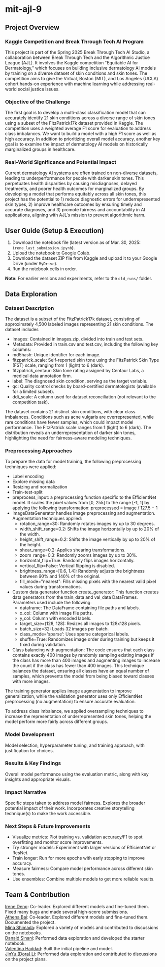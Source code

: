 # mit-ajl-9

## Project Overview
### Kaggle Competition and Break Through Tech AI Program
This project is part of the Spring 2025 Break Through Tech AI Studio, a collaboration between Break Through Tech and the Algorithmic Justice League (AJL). It involves the Kaggle competition "Equitable AI for Dermatology," which focuses on building inclusive dermatology AI models by training on a diverse dataset of skin conditions and skin tones. The competition aims to give the Virtual, Boston (MIT), and Los Angeles (UCLA) cohort hands-on experience with machine learning while addressing real-world social justice issues. 

### Objective of the Challenge
The first goal is to develop a multi-class classification model that can accurately identify 21 skin conditions across a diverse range of skin tones using a subset of the FitzPatrick17k dataset provided in Kaggle. The competition uses a weighted average F1 score for evaluation to address class imbalances. We want to build a model with a high F1 score as well as high accuracy. In addition to prioritizing overall model accuracy, another key goal is to examine the impact of dermatology AI models on historically marginalized groups in healthcare.

### Real-World Significance and Potential Impact
Current dermatology AI systems are often trained on non-diverse datasets, leading to underperformance for people with darker skin tones. This perpetuates health disparities by causing misdiagnoses, delayed treatments, and poorer health outcomes for marginalized groups. By developing a model that performs equitably across all skin tones, this project has the potential to 1) reduce diagnostic errors for underrepresented skin types, 2) improve healthcare outcomes by ensuring timely and accurate diagnoses, and 3) promote fairness and accountability in AI applications, aligning with AJL's mission to prevent algorithmic harm.

## User Guide (Setup & Execution)

1. Download the notebook file (latest version as of Mar. 30, 2025: `irene_last_submission.ipynb`).
2. Upload the notebook to Google Colab.
3. Download the dataset ZIP file from Kaggle and upload it to your Google Drive (under `MyDrive`).
4. Run the notebook cells in order.

**Note:** For earlier versions and experiments, refer to the `old_runs/` folder.

## Data Exploration
### Dataset Description
The dataset is a subset of the FitzPatrick17k dataset, consisting of approximately 4,500 labeled images representing 21 skin conditions. The dataset includes
* Images: Contained in images.zip, divided into train and test sets.
* Metadata: Provided in train.csv and test.csv, including the following key columns:
* md5hash: Unique identifier for each image.
* fitzpatrick_scale: Self-reported skin tone using the FitzPatrick Skin Type (FST) scale, ranging from 1 (light) to 6 (dark).
* fitzpatrick_centaur: Skin tone rating assigned by Centaur Labs, a medical data annotation firm.
* label: The diagnosed skin condition, serving as the target variable.
* qc: Quality control checks by board-certified dermatologists (available for a limited subset).
* ddi_scale: A column used for dataset reconciliation (not relevant to the competition task).

The dataset contains 21 distinct skin conditions, with clear class imbalances. Conditions such as acne vulgaris are overrepresented, while rare conditions have fewer samples, which could impact model performance. The FitzPatrick scale ranges from 1 (light) to 6 (dark). The distribution reveals an underrepresentation of darker skin tones, highlighting the need for fairness-aware modeling techniques.

### Preprocessing Approaches
To prepare the data for model training, the following preprocessing techniques were applied:
* Label encoding
* Explore missing data
* Resizing and normalization
* Train-test-split
* preprocess_input: a preprocessing function specific to the EfficientNet model. It scales the pixel values from \[0, 255\] to the range \[-1, 1\] by applying the following transformation: preprocessed = image / 127.5 − 1
* ImageDataGenerator handles image preprocessing and augmentation. Augmentation techniques applied:
    * rotation_range=30: Randomly rotates images by up to 30 degrees.
    * width_shift_range=0.2: Shifts the image horizontally by up to 20% of the width.
    * height_shift_range=0.2: Shifts the image vertically by up to 20% of the height.
    * shear_range=0.2: Applies shearing transformations.
    * zoom_range=0.3: Randomly zooms images by up to 30%.
    * horizontal_flip=True: Randomly flips images horizontally.
    * vertical_flip=False: Vertical flipping is disabled.
    * brightness_range=[0.6, 1.4]: Randomly adjusts the brightness between 60% and 140% of the original.
    * fill_mode="nearest": Fills missing pixels with the nearest valid pixel values during transformations.
* Custom data generator function create_generator: This function creates data generators from the train_data and val_data DataFrames. Parameters used include the following:
    * dataframe: The DataFrame containing file paths and labels.
    * x_col: Column with image file paths.
    * y_col: Column with encoded labels.
    * target_size=(128, 128): Resizes all images to 128x128 pixels.
    * batch_size=32: Loads 32 images per batch.
    * class_mode='sparse': Uses sparse categorical labels.
    * shuffle=True: Randomizes image order during training but keeps it fixed during validation.
* Class balancing with augmentation: The code ensures that each class contains exactly 400 images by randomly sampling existing images if the class has more than 400 images and augmenting images to increase the count if the class has fewer than 400 images. This technique balances the dataset, ensuring all classes have an equal number of samples, which prevents the model from being biased toward classes with more images.

The training generator applies image augmentation to improve generalization, while the validation generator uses only EfficientNet preprocessing (no augmentation) to ensure accurate evaluation.

To address class imbalance, we applied oversampling techniques to increase the representation of underrepresented skin tones, helping the model perform more fairly across different groups.

### Model Development
Model selection, hyperparameter tuning, and training approach, with justification for choices.

### Results & Key Findings
Overall model performance using the evaluation metric, along with key insights and appropriate visuals.

### Impact Narrative
Specific steps taken to address model fairness. Explores the broader potential impact of their work. Incorporates creative storytelling technique(s) to make the work accessible.

### Next Steps & Future Improvements
- Visualize metrics: Plot training vs. validation accuracy/F1 to spot overfitting and monitor score improvements.
- Try stronger models: Experiment with larger versions of EfficientNet or ResNet.
- Train longer: Run for more epochs with early stopping to improve accuracy.
- Measure fairness: Compare model performance across different skin tones.
- Use ensembles: Combine multiple models to get more reliable results.

## Team & Contribution
[Irene Deng](https://github.com/irened123): Co-leader. Explored different models and fine-tuned them. Fixed many bugs and made several high-score submissions.\
[Athena Bai](https://github.com/athena-bai): Co-leader. Explored different models and fine-tuned them. Documented the project.\
[Mina Shimada](https://github.com/minashim): Explored a variety of models and contributed to discussions on the notebooks.\
[Danaid Sinani](https://github.com/mrsinani): Performed data exploration and developed the starter notebook.\
[Valentina Haddad](https://github.com/Valentina-Haddad25): Built the initial pipeline and model.\
[JinYu (Dora) Li](https://github.com/Dorajyl): Performed data exploration and contributed to discussions on the project plans.
